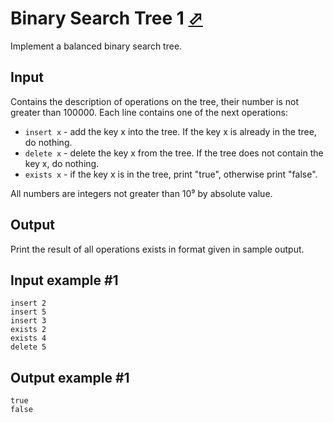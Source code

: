 # Binary Search Tree 1 [⬀](https://www.e-olymp.com/en/problems/4146)
Implement a balanced binary search tree.

## Input
Contains the description of operations on the tree, their number is not greater than 100000. Each line contains one of the next operations:

- `insert x` - add the key x into the tree. If the key x is already in the tree, do nothing.
- `delete x` - delete the key x from the tree. If the tree does not contain the key x, do nothing.
- `exists x` - if the key x is in the tree, print "true", otherwise print "false".

All numbers are integers not greater than 10⁹ by absolute value.

## Output
Print the result of all operations exists in format given in sample output.

## Input example #1
```
insert 2
insert 5
insert 3
exists 2
exists 4
delete 5
```

## Output example #1
```
true
false
```
